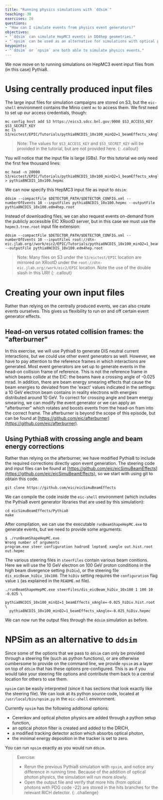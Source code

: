 ```yaml
---
title: "Running physics simulations with `ddsim`"
teaching: 30
exercises: 20
questions:
- "How can I simulate events from physics event generators?"
objectives:
- "`ddsim` can simulate HepMC3 events in DD4hep geometries."
- "`npsim` can be used as an alternative for simulations with optical photons."
keypoints:
- "`ddsim` or `npsim` are both able to simulate physics events."
---
```

We now move on to running simulations on HepMC3 event input files from (in this case) Pythia8.

# Using centrally produced input files  

The large input files for simulation campaigns are stored on S3, but the `eic-shell` environment contains the Minio cient `mc` to access them. We first need to set up our access credentials, though:
```console
mc config host add S3 https://eics3.sdcc.bnl.gov:9000 $S3_ACCESS_KEY $S3_SECRET_KEY
mc ls S3/eictest/EPIC/Tutorials/pythia8NCDIS_10x100_minQ2=1_beamEffects_xAngle=-0.025_hiDiv.hepmc
```

> Note: The values for `$S3_ACCESS_KEY` and `$S3_SECRET_KEY` will be provided in the tutorial, but are not provided here.
{: .callout}

You will notice that the input file is large (GBs). For this tutorial we only need the first few thousand lines:
```console
mc head -n 20000 S3/eictest/EPIC/Tutorials/pythia8NCDIS_10x100_minQ2=1_beamEffects_xAngle=-0.025_hiDiv.hepmc > pythia8NCDIS_10x100.hepmc
```

We can now specify this HepMC3 input file as input to `ddsim`:
```console
ddsim --compactFile $DETECTOR_PATH/$DETECTOR_CONFIG.xml --numberOfEvents 10 --inputFiles pythia8NCDIS_10x100.hepmc --outputFile pythia8NCDIS_10x100.edm4hep.root
```

Instead of downloading files, we can also request events on-demand from the publicly accessible EIC XRootD server, but in this case we must use the `hepmc3.tree.root` input file extension:
```console
ddsim --compactFile $DETECTOR_PATH/$DETECTOR_CONFIG.xml --numberOfEvents 10 --inputFiles root://dtn-eic.jlab.org//work/eic2/EPIC/Tutorials/pythia8NCDIS_10x100_minQ2=1_beamEffects_xAngle=-0.025_hiDiv.hepmc3.tree.root --outputFile pythia8NCDIS_10x100.edm4hep.root
```
> Note: Many files on S3 under the `S3/eictest/EPIC` location are mirrored on XRootD under the `root://dtn-eic.jlab.org//work/eic2/EPIC` location. Note the use of the double slash in this URI!
{: .callout}

# Creating your own input files

Rather than relying on the centrally produced events, we can also create events ourselves. This gives us flexibility to run on and off certain event generator effects.

## Head-on versus rotated collision frames: the "afterburner"

In this exercise, we will use Pythia8 to generate DIS neutral current interactions, but we could use other event generators as well. However, we have to pay attention to the reference frames in which interactions are generated. Most event generators are set up to generate events in the head-on collision frame of reference. This is not the reference frame in which beams collide at the EIC: the beams have a crossing angle of -0.025 mrad. In addition, there are beam energy smearing effects that cause the beam energies to deviated from the 'exact' values indicated in the settings: a 10 GeV electron beam contains in reality electrons with energies distributed around 10 GeV. To correct for crossing angle and beam energy smearing, we can modify the event generator or we can apply an "afterburner" which rotates and boosts events from the head-on fram into the correct frame. The afterburner is beyond the scope of this episode, but can be found at [https://github.com/eic/afterburner](https://github.com/eic/afterburner).

## Using Pythia8 with crossing angle and beam energy corrections

Rather than relying on the afterburner, we have modified Pythia8 to include the required corrections directly upon event generation. The steering code and input files can be found at [https://github.com/eic/eicSimuBeamEffects](https://github.com/eic/eicSimuBeamEffects), so we start with using git to obtain this code.

```console
git clone https://github.com/eic/eicSimuBeamEffects
```

We can compile the code inside the `eic-shell` environment (which includes the Pythia8 event generator libraries that are used by this simulation):
```console
cd eicSimuBeamEffects/Pythia8
make
```
After compilation, we can use the executable `runBeamShapeHepMC.exe` to generate events, but we need to provide some arguments:
```console
$ ./runBeamShapeHepMC.exe
Wrong number of arguments
program.exe steer configuration hadronE leptonE xangle out.hist.root out.hepmc
```

The various steering files in `steerFiles` contain various beam conitions. Here we will use the 10 GeV electron on 100 GeV proton conditions in the high beam divergence setting (`hiDiv`), or the steering file `dis_eicBeam_hiDiv_10x100`. The `hiDiv` setting requires the `configuration` flag value `1` (as explained in the `README.md` file).
```console
./runBeamShapeHepMC.exe steerFiles/dis_eicBeam_hiDiv_10x100 1 100 10 -0.025 \ 
  pythia8NCDIS_10x100_minQ2=1_beamEffects_xAngle=-0.025_hiDiv.hist.root \
  pythia8NCDIS_10x100_minQ2=1_beamEffects_xAngle=-0.025_hiDiv.hepmc
```

We can now run the output files through the `ddsim` simulation as before.

# NPSim as an alternative to `ddsim`

Since some of the options that we pass to `ddsim` can only be provided through a steering file (such as python functions), or are otherwise cumbersome to provide on the command line, we provide `npsim` as a layer on top of `ddsim` that has these options pre-configured. This is as if you would take your steering file options and contribute them back to a central location for others to use them.

`npsim` can be easily interpreted (since it has sections that look exactly like the steering file). We can look at its python source code, located at `/usr/local/bin/npsim.py` in the `eic-shell` environment.

Currently `npsim` has the following additional options:
- Cerenkov and optical photon physics are added through a python setup function,
- an optical photon filter is created and added to the DRICH,
- a modified tracking detector action which absorbs optical photon,
- the minimal energy deposition in the tracker is set to zero.

You can run `npsim` exactly as you would run `ddsim`.

> Exercise:
> - Rerun the previous Pythia8 simulation with `npsim`, and notice any difference in running time. Because of the addition of optical photon physics, the simulation will run more slowly.
> - Open the output file and verify that more hits (from optical photons with PDG code -22) are stored in the hits branches for the relevant RICH detector.
{: .challenge}

